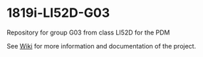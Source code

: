 # 1819i-LI52D-G03
Repository for group G03 from class LI52D for the PDM

See [Wiki](https://github.com/isel-leic-pdm/1819i-LI52D-G03/wiki) for more information and documentation of the project.
